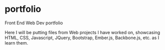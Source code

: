 # portfolio
Front End Web Dev portfolio

Here I will be putting files from Web projects I have worked on, showcasing HTML, CSS, Javascript, JQuery, 
Bootstrap, Ember.js, Backbone.js, etc. as I learn them.
